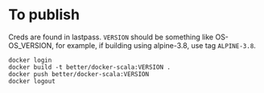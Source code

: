 # To publish

Creds are found in lastpass. `VERSION` should be something like OS-OS_VERSION, for example, if building using alpine-3.8, use tag `ALPINE-3.8`.

```
docker login
docker build -t better/docker-scala:VERSION .
docker push better/docker-scala:VERSION
docker logout
```
